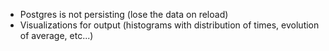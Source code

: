 - Postgres is not persisting (lose the data on reload)
- Visualizations for output (histograms with distribution of times, evolution of average, etc...)
